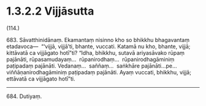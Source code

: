 # 1.3.2.2 Vijjāsutta

(114.)

683\. Sāvatthinidānaṃ. Ekamantaṃ nisinno kho so bhikkhu bhagavantaṃ etadavoca—  “‘vijjā, vijjā’ti, bhante, vuccati. Katamā nu kho, bhante, vijjā; kittāvatā ca vijjāgato hotī”ti? “Idha, bhikkhu, sutavā ariyasāvako rūpaṃ pajānāti, rūpasamudayaṃ…  rūpanirodhaṃ…  rūpanirodhagāminiṃ paṭipadaṃ pajānāti. Vedanaṃ…  saññaṃ…  saṅkhāre pajānāti…pe…  viññāṇanirodhagāminiṃ paṭipadaṃ pajānāti. Ayaṃ vuccati, bhikkhu, vijjā; ettāvatā ca vijjāgato hotī”ti.

---

684\. Dutiyaṃ.
